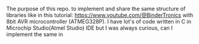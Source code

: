The purpose of this repo. to implement and share the same structure of libraries like in this tutorial: https://www.youtube.com/@BinderTronics
with 8bit AVR microcontroller (ATMEG328P). 
I have lot's of code written in C in Microchip Studio(Atmel Studio) IDE but I was always curious, can I implement the same in
